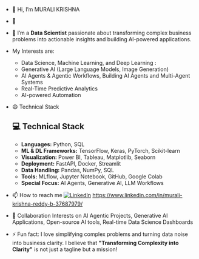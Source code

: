 - 👋 Hi, I’m MURALI KRISHNA
- 👀
- 🌱 I’m a **Data Scientist** passionate about transforming complex business problems into actionable insights and building AI-powered applications.
-    My Interests are:
     - Data Science, Machine Learning, and Deep Learning :
     - Generative AI (Large Language Models, Image Generation)
     - AI Agents & Agentic Workflows, Building AI Agents and Multi-Agent Systems
     - Real-Time Predictive Analytics
     - AI-powered Automation


- 😄 Technical Stack
    ## 💻 Technical Stack
    -   **Languages:** Python, SQL
    -   **ML & DL Frameworks:** TensorFlow, Keras, PyTorch, Scikit-learn
    -   **Visualization:** Power BI, Tableau, Matplotlib, Seaborn
    -   **Deployment:** FastAPI, Docker, Streamlit
    -   **Data Handling:** Pandas, NumPy, SQL
    -   **Tools:** MLflow, Jupyter Notebook, GitHub, Google Colab
    -   **Special Focus:** AI Agents, Generative AI, LLM Workflows
- 📫 How to reach me [![LinkedIn](https://img.shields.io/badge/LinkedIn-Murali%20Krishna-blue)](https://www.linkedin.com/in/murali-krishna-reddy-b-37687979/) https://www.linkedin.com/in/murali-krishna-reddy-b-37687979/
- 💞️ Collaboration Interests on AI Agentic Projects, Generative AI Applications, Open-source AI tools, Real-time Data Science Dashboards
- ⚡ Fun fact: I love simplifying complex problems and turning data noise into business clarity. I believe that **"Transforming Complexity into Clarity"** is not just a tagline but a mission!

<!---
reachmurali2/reachmurali2 is a ✨ special ✨ repository because its `README.md` (this file) appears on your GitHub profile.
You can click the Preview link to take a look at your changes.
--->
